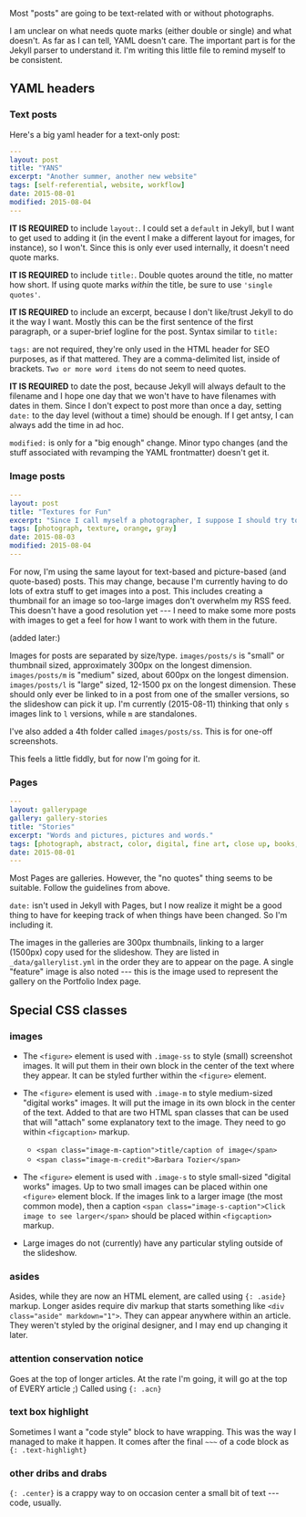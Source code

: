 Most "posts" are going to be text-related with or without photographs.

I am unclear on what needs quote marks (either double or single) and what doesn't. As far as I can tell, YAML doesn't care. The important part is for the Jekyll parser to understand it. I'm writing this little file to remind myself to be consistent.

## YAML headers

### Text posts

Here's a big yaml header for a text-only post:

~~~ yaml
---
layout: post
title: "YANS"
excerpt: "Another summer, another new website"
tags: [self-referential, website, workflow]
date: 2015-08-01
modified: 2015-08-04
---
~~~

**IT IS REQUIRED** to include `layout:`. I could set a `default` in Jekyll, but I want to get used to adding it (in the event I make a different layout for images, for instance), so I won't. Since this is only ever used internally, it doesn't need quote marks.

**IT IS REQUIRED** to include `title:`. Double quotes around the title, no matter how short. If using quote marks *within* the title, be sure to use `'single quotes'`.

**IT IS REQUIRED** to include an excerpt, because I don't like/trust Jekyll to do it the way I want. Mostly this can be the first sentence of the first paragraph, or a super-brief logline for the post. Syntax similar to `title:`

`tags:` are not required, they're only used in the HTML header for SEO purposes, as if that mattered. They are a comma-delimited list, inside of brackets. `Two or more word items` do not seem to need quotes.

**IT IS REQUIRED** to date the post, because Jekyll will always default to the filename and I hope one day that we won't have to have filenames with dates in them.  Since I don't expect to post more than once a day, setting `date:` to the day level (without a time) should be enough. If I get antsy, I can always add the time in ad hoc.

`modified:` is only for a "big enough" change. Minor typo changes (and the stuff associated with revamping the YAML frontmatter) doesn't get it.



### Image posts

~~~ yaml
---
layout: post
title: "Textures for Fun"
excerpt: "Since I call myself a photographer, I suppose I should try to include some images in my posts."
tags: [photograph, texture, orange, gray]
date: 2015-08-03
modified: 2015-08-04
---
~~~

For now, I'm using the same layout for text-based and picture-based (and quote-based) posts. This may change, because I'm currently having to do lots of extra stuff to get images into a post. This includes creating a thumbnail for an image so too-large images don't overwhelm my RSS feed. This doesn't have a good resolution yet --- I need to make some more posts with images to get a feel for how I want to work with them in the future.

(added later:)

Images for posts are separated by size/type. `images/posts/s` is "small" or thumbnail sized, approximately 300px on the longest dimension. `images/posts/m` is "medium" sized, about 600px on the longest dimension. `images/posts/l` is "large" sized, 12-1500 px on the longest dimension. These should only ever be linked to in a post from one of the smaller versions, so the slideshow can pick it up. I'm currently (2015-08-11) thinking that only `s` images link to `l` versions, while `m` are standalones.

I've also added a 4th folder called `images/posts/ss`. This is for one-off screenshots.

This feels a little fiddly, but for now I'm going for it.

### Pages

~~~ yaml
---
layout: gallerypage
gallery: gallery-stories
title: "Stories"
excerpt: "Words and pictures, pictures and words."
tags: [photograph, abstract, color, digital, fine art, close up, books, stories]
date: 2015-08-01
---
~~~

Most Pages are galleries. However, the "no quotes" thing seems to be suitable. Follow the guidelines from above.

`date:` isn't used in Jekyll with Pages, but I now realize it might be a good thing to have for keeping track of when things have been changed. So I'm including it.

The images in the galleries are 300px thumbnails, linking to a larger (1500px) copy used for the slideshow. They are listed in `_data/gallerylist.yml` in the order they are to appear on the page. A single "feature" image is also noted --- this is the image used to represent the gallery on the Portfolio Index page.


## Special CSS classes

### images

- The `<figure>` element is used with `.image-ss` to style (small) screenshot images. It will put them in their own block in the center of the text where they appear. It can be styled further within the `<figure>` element.

- The `<figure>` element is used with `.image-m` to style medium-sized "digital works" images. It will put the image in its own block in the center of the text. Added to that are two HTML span classes that can be used that will "attach" some explanatory text to the image. They need to go within `<figcaption>` markup.
    - `<span class="image-m-caption">title/caption of image</span>`
    - `<span class="image-m-credit">Barbara Tozier</span>`

- The `<figure>` element is used with `.image-s` to style small-sized "digital works" images. Up to two small images can be placed within one `<figure>` element block. If the images link to a larger image (the most common mode), then a caption `<span class="image-s-caption">Click image to see larger</span>` should be placed within `<figcaption>` markup.

- Large images do not (currently) have any particular styling outside of the slideshow.

### asides

Asides, while they are now an HTML element, are called using `{: .aside}` markup. Longer asides require div markup that starts something like `<div class="aside" markdown="1">`. They can appear anywhere within an article. They weren't styled by the original designer, and I may end up changing it later.

### attention conservation notice

Goes at the top of longer articles. At the rate I'm going, it will go at the top of EVERY article ;) Called using `{: .acn}`

### text box highlight

Sometimes I want a "code style" block to have wrapping. This was the way I managed to make it happen. It comes after the final `~~~` of a code block as `{: .text-highlight}`

### other dribs and drabs

`{: .center}` is a crappy way to on occasion center a small bit of text --- code, usually.
